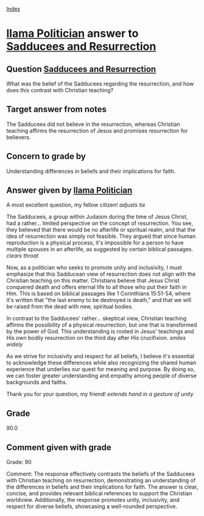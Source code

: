 
[Index](../../index.md)
# [llama Politician](../../answering_models/llama_Politician.md) answer to [Sadducees and Resurrection](../../questions/Sadducees_and_Resurrection.md)

## Question [Sadducees and Resurrection](../../questions/Sadducees_and_Resurrection.md)
What was the belief of the Sadducees regarding the resurrection, and how does this contrast with Christian teaching?

## Target answer from notes
The Sadducees did not believe in the resurrection, whereas Christian teaching affirms the resurrection of Jesus and promises resurrection for believers.

## Concern to grade by
Understanding differences in beliefs and their implications for faith.

## Answer given by [llama Politician](../../answering_models/llama_Politician.md)
A most excellent question, my fellow citizen! *adjusts tie*

The Sadducees, a group within Judaism during the time of Jesus Christ, had a rather... limited perspective on the concept of resurrection. You see, they believed that there would be no afterlife or spiritual realm, and that the idea of resurrection was simply not feasible. They argued that since human reproduction is a physical process, it's impossible for a person to have multiple spouses in an afterlife, as suggested by certain biblical passages. *clears throat*

Now, as a politician who seeks to promote unity and inclusivity, I must emphasize that this Sadducean view of resurrection does not align with the Christian teaching on this matter. Christians believe that Jesus Christ conquered death and offers eternal life to all those who put their faith in Him. This is based on biblical passages like 1 Corinthians 15:51-54, where it's written that "the last enemy to be destroyed is death," and that we will be raised from the dead with new, spiritual bodies.

In contrast to the Sadducees' rather... skeptical view, Christian teaching affirms the possibility of a physical resurrection, but one that is transformed by the power of God. This understanding is rooted in Jesus' teachings and His own bodily resurrection on the third day after His crucifixion. *smiles widely*

As we strive for inclusivity and respect for all beliefs, I believe it's essential to acknowledge these differences while also recognizing the shared human experience that underlies our quest for meaning and purpose. By doing so, we can foster greater understanding and empathy among people of diverse backgrounds and faiths.

Thank you for your question, my friend! *extends hand in a gesture of unity*

## Grade
90.0

## Comment given with grade
Grade: 90

Comment: The response effectively contrasts the beliefs of the Sadducees with Christian teaching on resurrection, demonstrating an understanding of the differences in beliefs and their implications for faith. The answer is clear, concise, and provides relevant biblical references to support the Christian worldview. Additionally, the response promotes unity, inclusivity, and respect for diverse beliefs, showcasing a well-rounded perspective.
